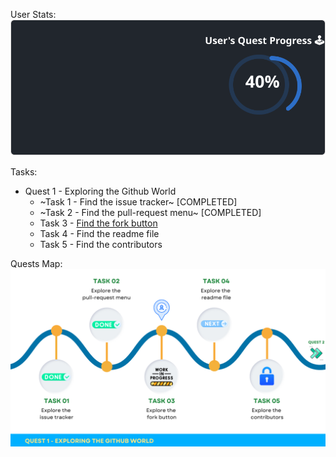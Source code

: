 
  User Stats:<br>
  ![User Draft Stats](/userCards/draft.svg?)

  Tasks:
  - Quest 1 - Exploring the Github World
    - ~Task 1 - Find the issue tracker~ [COMPLETED]
    - ~Task 2 - Find the pull-request menu~ [COMPLETED]
    - Task 3 - [Find the fork button](https://github.com/caiton1/OSS-Doorway/issues/103)
    - Task 4 - Find the readme file
    - Task 5 - Find the contributors

Quests Map:
![Quest Map](/map/Q1T3.png)